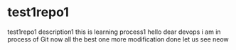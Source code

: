 # test1repo1
test1repo1 description1
this is learning process1
hello dear devops
i am in process of Git now
all the best
one more modification done
let us see neow
